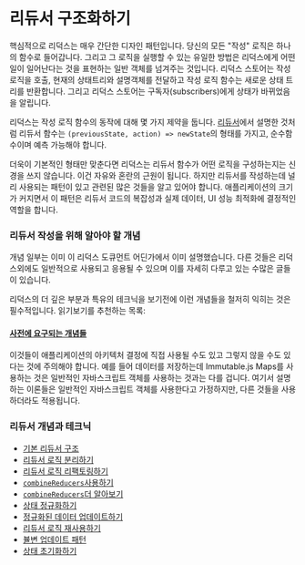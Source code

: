 # 리듀서 구조화하기

핵심적으로 리덕스는 매우 간단한 디자인 패턴입니다. 당신의 모든 "작성" 로직은 하나의 함수로 들어갑니다. 그리고 그 로직을 실행할 수 있는 유일한 방법은 리덕스에게 어떤 일이 일어난다는 것을 표현하는 일반 객체를 넘겨주는 것입니다. 리덕스 스토어는 작성로직을 호출, 현재의 상태트리와 설명객체를 전달하고 작성 로직 함수는 새로운 상태 트리를 반환합니다. 그리고 리덕스 스토어는 구독자(subscribers)에게 상태가 바뀌었음을 알립니다.

리덕스는 작성 로직 함수의 동작에 대해 몇 가지 제약을 둡니다. [리듀서](../basics/Reducers.md)에서 설명한 것처럼 리듀서 함수는 `(previousState, action) => newState`의 형태를 가지고, 순수함수이며 예측 가능해야 합니다.

더욱이 기본적인 형태만 맞춘다면 리덕스는 리듀서 함수가 어떤 로직을 구성하는지는 신경을 쓰지 않습니다. 이건 자유와 혼란의 근원이 됩니다. 하지만 리듀서를 작성하는데 널리 사용되는 패턴이 있고 관련된 많은 것들을 알고 있어야 합니다. 애플리케이션의 크기가 커지면서 이 패턴은 리듀서 코드의 복잡성과 실제 데이터, UI 성능 최적화에 결정적인 역할을 합니다.


### 리듀서 작성을 위해 알아야 할 개념

개념 일부는 이미 이 리덕스 도큐먼트 어딘가에서 이미 설명했습니다. 다른 것들은 리덕스외에도 일반적으로 사용되고 응용될 수 있으며 이를 자세히 다루고 있는 수많은 글들이 있습니다.

리덕스의 더 깊은 부분과 특유의 테크닉을 보기전에 이런 개념들을 철저히 익히는 것은 필수적입니다. 읽기보기를 추천하는 목록:

#### [사전에 요구되는 개념들](./reducers/PrerequisiteConcepts.md)
  
이것들이 애플리케이션의 아키텍처 결정에 직접 사용될 수도 있고 그렇지 않을 수도 있다는 것에 주의해야 합니다. 예를 들어 데이터를 저장하는데 Immutable.js Maps를 사용하는 것은 일반적인 자바스크립트 객체를 사용하는 것과는 다를 겁니다. 여기서 설명하는 이론들은 일반적인 자바스크립트 객체를 사용한다고 가정하지만, 다른 것들을 사용하더라도 적용됩니다.
  
### 리듀서 개념과 테크닉

- [기본 리듀서 구조](./reducers/BasicReducerStructure.md)
- [리듀서 로직 분리하기](./reducers/SplittingReducerLogic.md)
- [리듀서 로직 리팩토링하기](./reducers/RefactoringReducersExample.md)
- [`combineReducers`사용하기](./reducers/UsingCombineReducers.md)
- [`combineReducers`더 알아보기](./reducers/BeyondCombineReducers.md)
- [상태 정규화하기](./reducers/NormalizingStateShape.md)
- [정규화된 데이터 업데이트하기](./reducers/UpdatingNormalizedData.md)
- [리듀서 로직 재사용하기](./reducers/ReusingReducerLogic.md)
- [뷸변 업데이트 패턴](./reducers/ImmutableUpdatePatterns.md)
- [상태 초기화하기](./reducers/InitializingState.md)